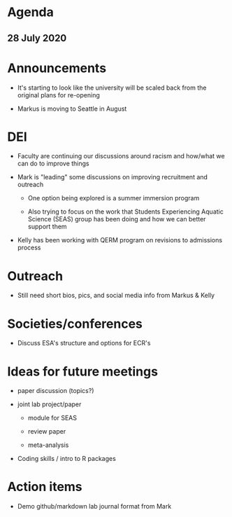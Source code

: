 # Agenda

## 28 July 2020


# Announcements

* It's starting to look like the university will be scaled back from the original plans for re-opening

* Markus is moving to Seattle in August


# DEI

* Faculty are continuing our discussions around racism and how/what we can do to improve things

* Mark is "leading" some discussions on improving recruitment and outreach

    - One option being explored is a summer immersion program
    
    - Also trying to focus on the work that Students Experiencing Aquatic Science (SEAS) group has been doing and how we can better support them

* Kelly has been working with QERM program on revisions to admissions process


# Outreach

* Still need short bios, pics, and social media info from Markus & Kelly


# Societies/conferences

* Discuss ESA's structure and options for ECR's 


# Ideas for future meetings

* paper discussion (topics?)

* joint lab project/paper

    - module for SEAS
    
    - review paper
    
    - meta-analysis
 
* Coding skills / intro to R packages


# Action items

* Demo github/markdown lab journal format from Mark
